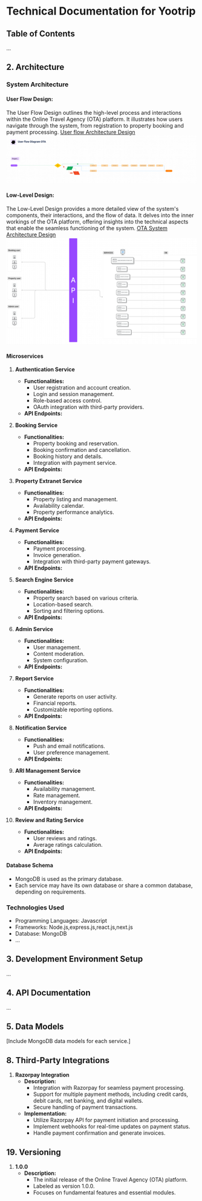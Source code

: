 # Technical Documentation for Yootrip

## Table of Contents
...

## 2. Architecture

### System Architecture

#### User Flow Design:
The User Flow Design outlines the high-level process and interactions within the Online Travel Agency (OTA) platform. It illustrates how users navigate through the system, from registration to property booking and payment processing.
[User flow Architecture Design](https://www.figma.com/file/0SsKM5NVWxXRXRlqxhceLu/Naturopura-low-level-design?type=whiteboard&t=x5KJ313XGYQUQlkj-1)
![User flow Architecture Design](https://github.com/Quotustech/Bookings_co/blob/main/resources/Screenshot%20from%202023-11-17%2010-19-54.png)

#### Low-Level Design:
The Low-Level Design provides a more detailed view of the system's components, their interactions, and the flow of data. It delves into the inner workings of the OTA platform, offering insights into the technical aspects that enable the seamless functioning of the system.
[OTA System Architecture Design](https://www.figma.com/file/0SsKM5NVWxXRXRlqxhceLu/Naturopura-low-level-design?type=whiteboard&t=x5KJ313XGYQUQlkj-1)
![OTA System Architecture Design](https://github.com/Quotustech/Bookings_co/blob/main/resources/Screenshot%20from%202023-11-17%2010-21-02.png)

#### Microservices

1. **Authentication Service**
    - **Functionalities:**
        - User registration and account creation.
        - Login and session management.
        - Role-based access control.
        - OAuth integration with third-party providers.
    - **API Endpoints:**
        <!-- - `/register` - User registration.
        - `/login` - User login.
        - `/logout` - User logout.
        - `/profile` - User profile information.
        - `/token/refresh` - Refresh access tokens. -->

2. **Booking Service**
    - **Functionalities:**
        - Property booking and reservation.
        - Booking confirmation and cancellation.
        - Booking history and details.
        - Integration with payment service.
    - **API Endpoints:**
        <!-- - `/book` - Create a new booking.
        - `/cancel/{booking_id}` - Cancel a booking.
        - `/history` - View booking history.
        - `/details/{booking_id}` - View booking details. -->

3. **Property Extranet Service**
    - **Functionalities:**
        - Property listing and management.
        - Availability calendar.
        - Property performance analytics.
    - **API Endpoints:**
        <!-- - `/listings` - List all properties.
        - `/add` - Add a new property.
        - `/edit/{property_id}` - Edit property details.
        - `/analytics` - Property performance analytics. -->

4. **Payment Service**
    - **Functionalities:**
        - Payment processing.
        - Invoice generation.
        - Integration with third-party payment gateways.
    - **API Endpoints:**
        <!-- - `/process` - Process a payment.
        - `/invoice/{booking_id}` - Generate an invoice. -->

5. **Search Engine Service**
    - **Functionalities:**
        - Property search based on various criteria.
        - Location-based search.
        - Sorting and filtering options.
    - **API Endpoints:**
        <!-- - `/search` - Perform a property search.
        - `/filter` - Apply filters to search results. -->

6. **Admin Service**
    - **Functionalities:**
        - User management.
        - Content moderation.
        - System configuration.
    - **API Endpoints:**
        <!-- - `/users` - List all users.
        - `/moderate/{content_id}` - Moderate content.
        - `/config` - System configuration. -->

7. **Report Service**
    - **Functionalities:**
        - Generate reports on user activity.
        - Financial reports.
        - Customizable reporting options.
    - **API Endpoints:**
        <!-- - `/user-activity` - Generate user activity report.
        - `/financial` - Generate financial report. -->

8. **Notification Service**
    - **Functionalities:**
        - Push and email notifications.
        - User preference management.
    - **API Endpoints:**
        <!-- - `/push` - Send push notifications.
        - `/email` - Send email notifications.
        - `/preferences` - Manage user notification preferences. -->

9. **ARI Management Service**
    - **Functionalities:**
        - Availability management.
        - Rate management.
        - Inventory management.
    - **API Endpoints:**
        <!-- - `/availability` - Manage property availability.
        - `/rate` - Manage property rates.
        - `/inventory` - Manage property inventory. -->

10. **Review and Rating Service**
    - **Functionalities:**
        - User reviews and ratings.
        - Average ratings calculation.
    - **API Endpoints:**
        <!-- - `/submit` - Submit a review and rating.
        - `/average/{property_id}` - Get average ratings. -->

#### Database Schema

- MongoDB is used as the primary database.
- Each service may have its own database or share a common database, depending on requirements.

### Technologies Used

- Programming Languages: Javascript
- Frameworks: Node.js,express.js,react.js,next.js
- Database: MongoDB
- ...

## 3. Development Environment Setup
...

## 4. API Documentation
...

## 5. Data Models

[Include MongoDB data models for each service.]

## 8. Third-Party Integrations
1. **Razorpay Integration**
    - **Description:**
        - Integration with Razorpay for seamless payment processing.
        - Support for multiple payment methods, including credit cards, debit cards, net banking, and digital wallets.
        - Secure handling of payment transactions.
    - **Implementation:**
        - Utilize Razorpay API for payment initiation and processing.
        - Implement webhooks for real-time updates on payment status.
        - Handle payment confirmation and generate invoices.

## 19. Versioning

1. **1.0.0**
   - **Description:**
        - The initial release of the Online Travel Agency (OTA) platform.
        - Labeled as version 1.0.0.
        - Focuses on fundamental features and essential modules.


